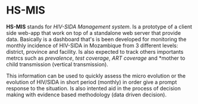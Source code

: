 # HS-MIS 
**HS-MIS** stands for *HIV-SIDA Management system*. Is a prototype of a client side web-app that work on top of a standalone web server that provide data. Basically is a dashboard that's is been developed for monitoring the monthly incidence of HIV-SIDA in Mozambique from 3 different levels: district, province and facility. Is also expected to track others importants metrcs such as *prevalence*, *test coverage*, *ART coverage* and *mother to child transmission (vertical transmission).

This information can be used to quickly assess the micro evolution or the evolution of HIV/SIDA in short period  (monthly) in order give a prompt response to the situation.
Is also intented aid in the process of decision making with evidence based methodology (data driven decision).

